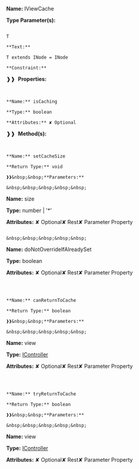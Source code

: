 **Name:** IViewCache

**Type Parameter(s):**

```**Name:**

T

**Text:**

T extends INode = INode

**Constraint:**

```

❱❱&nbsp;&nbsp;**Properties:**

&nbsp;&nbsp;&nbsp;&nbsp;&nbsp;
```
**Name:** isCaching

**Type:** boolean

**Attributes:** ✘ Optional

```

❱❱&nbsp;&nbsp;**Method(s):**

&nbsp;&nbsp;&nbsp;&nbsp;&nbsp;
```
**Name:** setCacheSize

**Return Type:** void

❱❱&nbsp;&nbsp;**Parameters:**

&nbsp;&nbsp;&nbsp;&nbsp;&nbsp;
```
**Name:** size

**Type:** number | '*'

**Attributes:** ✘ Optional✘ Rest✘ Parameter Property

```

&nbsp;&nbsp;&nbsp;&nbsp;&nbsp;
```
**Name:** doNotOverrideIfAlreadySet

**Type:** boolean

**Attributes:** ✘ Optional✘ Rest✘ Parameter Property

```

```

&nbsp;&nbsp;&nbsp;&nbsp;&nbsp;
```
**Name:** canReturnToCache

**Return Type:** boolean

❱❱&nbsp;&nbsp;**Parameters:**

&nbsp;&nbsp;&nbsp;&nbsp;&nbsp;
```
**Name:** view

**Type:** [IController](https://gitbook-18.gitbook.io/au//runtime/lifecycle/interfaces/icontroller)<T>

**Attributes:** ✘ Optional✘ Rest✘ Parameter Property

```

```

&nbsp;&nbsp;&nbsp;&nbsp;&nbsp;
```
**Name:** tryReturnToCache

**Return Type:** boolean

❱❱&nbsp;&nbsp;**Parameters:**

&nbsp;&nbsp;&nbsp;&nbsp;&nbsp;
```
**Name:** view

**Type:** [IController](https://gitbook-18.gitbook.io/au//runtime/lifecycle/interfaces/icontroller)<T>

**Attributes:** ✘ Optional✘ Rest✘ Parameter Property

```

```

